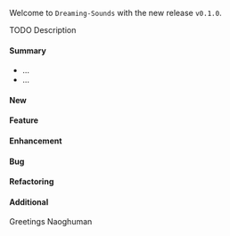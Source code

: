 Welcome to `Dreaming-Sounds` with the new release `v0.1.0`.

TODO Description



#### Summary
* ...
* ...



#### New



#### Feature



#### Enhancement



#### Bug



#### Refactoring



#### Additional



Greetings
Naoghuman



[//]: # (Issues which will be integrated in this release)



[//]: # (Links)

